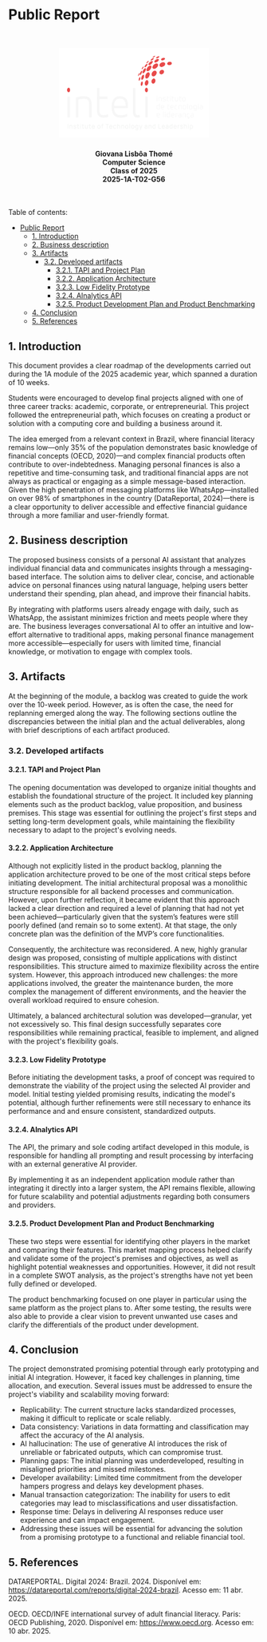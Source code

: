 # Public Report
<br>

<p align="center">
  <img src="img/inteli-logo.png" alt="Protótipo de baixa fidelidade - tela inicial" width="300">
</p>
<h4 align="center">Giovana Lisbôa Thomé <br> Computer Science <br> Class of 2025 <br> 2025-1A-T02-G56</h4>

<br>

Table of contents:
- [Public Report](#public-report)
  - [1. Introduction](#1-introduction)
  - [2. Business description](#2-business-description)
  - [3. Artifacts](#3-artifacts)
    - [3.2. Developed artifacts](#32-developed-artifacts)
      - [3.2.1. TAPI and Project Plan](#321-tapi-and-project-plan)
      - [3.2.2. Application Architecture](#322-application-architecture)
      - [3.2.3. Low Fidelity Prototype](#323-low-fidelity-prototype)
      - [3.2.4. AInalytics API](#324-ainalytics-api)
      - [3.2.5. Product Development Plan and Product Benchmarking](#325-product-development-plan-and-product-benchmarking)
  - [4. Conclusion](#4-conclusion)
  - [5. References](#5-references)

## 1. Introduction

This document provides a clear roadmap of the developments carried out during the 1A module of the 2025 academic year, which spanned a duration of 10 weeks.

Students were encouraged to develop final projects aligned with one of three career tracks: academic, corporate, or entrepreneurial. This project followed the entrepreneurial path, which focuses on creating a product or solution with a computing core and building a business around it.

The idea emerged from a relevant context in Brazil, where financial literacy remains low—only 35% of the population demonstrates basic knowledge of financial concepts (OECD, 2020)—and complex financial products often contribute to over-indebtedness. Managing personal finances is also a repetitive and time-consuming task, and traditional financial apps are not always as practical or engaging as a simple message-based interaction. Given the high penetration of messaging platforms like WhatsApp—installed on over 98% of smartphones in the country (DataReportal, 2024)—there is a clear opportunity to deliver accessible and effective financial guidance through a more familiar and user-friendly format.

## 2. Business description

The proposed business consists of a personal AI assistant that analyzes individual financial data and communicates insights through a messaging-based interface. The solution aims to deliver clear, concise, and actionable advice on personal finances using natural language, helping users better understand their spending, plan ahead, and improve their financial habits.

By integrating with platforms users already engage with daily, such as WhatsApp, the assistant minimizes friction and meets people where they are. The business leverages conversational AI to offer an intuitive and low-effort alternative to traditional apps, making personal finance management more accessible—especially for users with limited time, financial knowledge, or motivation to engage with complex tools.

## 3. Artifacts

At the beginning of the module, a backlog was created to guide the work over the 10-week period. However, as is often the case, the need for replanning emerged along the way. The following sections outline the discrepancies between the initial plan and the actual deliverables, along with brief descriptions of each artifact produced.

### 3.2. Developed artifacts

#### 3.2.1. TAPI and Project Plan

The opening documentation was developed to organize initial thoughts and establish the foundational structure of the project. It included key planning elements such as the product backlog, value proposition, and business premises. This stage was essential for outlining the project's first steps and setting long-term development goals, while maintaining the flexibility necessary to adapt to the project's evolving needs.

#### 3.2.2. Application Architecture

Although not explicitly listed in the product backlog, planning the application architecture proved to be one of the most critical steps before initiating development. The initial architectural proposal was a monolithic structure responsible for all backend processes and communication. However, upon further reflection, it became evident that this approach lacked a clear direction and required a level of planning that had not yet been achieved—particularly given that the system’s features were still poorly defined (and remain so to some extent). At that stage, the only concrete plan was the definition of the MVP’s core functionalities.

Consequently, the architecture was reconsidered. A new, highly granular design was proposed, consisting of multiple applications with distinct responsibilities. This structure aimed to maximize flexibility across the entire system. However, this approach introduced new challenges: the more applications involved, the greater the maintenance burden, the more complex the management of different environments, and the heavier the overall workload required to ensure cohesion.

Ultimately, a balanced architectural solution was developed—granular, yet not excessively so. This final design successfully separates core responsibilities while remaining practical, feasible to implement, and aligned with the project's flexibility goals.

#### 3.2.3. Low Fidelity Prototype

Before initiating the development tasks, a proof of concept was required to demonstrate the viability of the project using the selected AI provider and model. Initial testing yielded promising results, indicating the model's potential, although further refinements were still necessary to enhance its performance and and ensure consistent, standardized outputs.

#### 3.2.4. AInalytics API

The API, the primary and sole coding artifact developed in this module, is responsible for handling all prompting and result processing by interfacing with an external generative AI provider.

By implementing it as an independent application module rather than integrating it directly into a larger system, the API remains flexible, allowing for future scalability and potential adjustments regarding both consumers and providers.

#### 3.2.5. Product Development Plan and Product Benchmarking

These two steps were essential for identifying other players in the market and comparing their features. This market mapping process helped clarify and validate some of the project's premises and objectives, as well as highlight potential weaknesses and opportunities. However, it did not result in a complete SWOT analysis, as the project's strengths have not yet been fully defined or developed.

The product benchmarking focused on one player in particular using the same platform as the project plans to. After some testing, the results were also able to provide a clear vision to prevent unwanted use cases and clarify the differentials of the product under development.

## 4. Conclusion

The project demonstrated promising potential through early prototyping and initial AI integration. However, it faced key challenges in planning, time allocation, and execution. Several issues must be addressed to ensure the project's viability and scalability moving forward:

- Replicability: The current structure lacks standardized processes, making it difficult to replicate or scale reliably.
- Data consistency: Variations in data formatting and classification may affect the accuracy of the AI analysis.
- AI hallucination: The use of generative AI introduces the risk of unreliable or fabricated outputs, which can compromise trust.
- Planning gaps: The initial planning was underdeveloped, resulting in misaligned priorities and missed milestones.
- Developer availability: Limited time commitment from the developer hampers progress and delays key development phases.
- Manual transaction categorization: The inability for users to edit categories may lead to misclassifications and user dissatisfaction.
- Response time: Delays in delivering AI responses reduce user experience and can impact engagement.
- Addressing these issues will be essential for advancing the solution from a promising prototype to a functional and reliable financial tool.

## 5. References

DATAREPORTAL. Digital 2024: Brazil. 2024. Disponível em: https://datareportal.com/reports/digital-2024-brazil. Acesso em: 11 abr. 2025.

OECD. OECD/INFE international survey of adult financial literacy. Paris: OECD Publishing, 2020. Disponível em: https://www.oecd.org. Acesso em: 10 abr. 2025.


